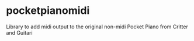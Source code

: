 # pocketpianomidi
Library to add midi output to the original non-midi Pocket Piano from Critter and Guitari
